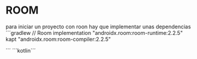 # ROOM
para iniciar un proyecto con roon hay que implementar unas dependencias 
´´´gradlew
// Room
implementation "androidx.room:room-runtime:2.2.5"
kapt "androidx.room:room-compiler:2.2.5"


´´´
´´´kotlin´´´
